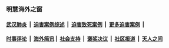 
### 明慧海外之窗

####  [武汉肺炎](indexes/365.md?t=07070700) &nbsp;|&nbsp;  [迫害案例综述](indexes/328.md?t=07070700) &nbsp;|&nbsp; [迫害致死案例](indexes/277.md?t=07070700)  &nbsp;|&nbsp; [更多迫害案例](indexes/81.md?t=07070700)  &nbsp;|&nbsp; 
####  [时事评论](indexes/19.md?t=07070700) &nbsp;|&nbsp; [海外简讯](indexes/245.md?t=07070700)&nbsp;|&nbsp;  [社会支持](indexes/140.md?t=07070700) &nbsp;|&nbsp; [褒奖决议](indexes/282.md?t=07070700) &nbsp;|&nbsp; [社区报道](indexes/91.md?t=07070700)  &nbsp;|&nbsp; [天人之间](indexes/78.md?t=07070700) 

